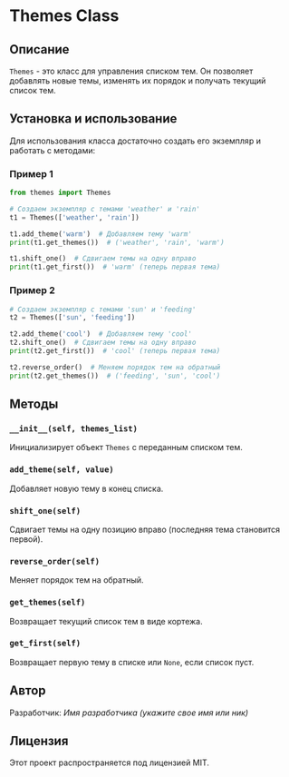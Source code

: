 # Themes Class

## Описание

`Themes` - это класс для управления списком тем. Он позволяет добавлять новые темы, изменять их порядок и получать текущий список тем.

## Установка и использование

Для использования класса достаточно создать его экземпляр и работать с методами:

### Пример 1
```python
from themes import Themes

# Создаем экземпляр с темами 'weather' и 'rain'
t1 = Themes(['weather', 'rain'])

t1.add_theme('warm')  # Добавляем тему 'warm'
print(t1.get_themes())  # ('weather', 'rain', 'warm')

t1.shift_one()  # Сдвигаем темы на одну вправо
print(t1.get_first())  # 'warm' (теперь первая тема)
```

### Пример 2
```python
# Создаем экземпляр с темами 'sun' и 'feeding'
t2 = Themes(['sun', 'feeding'])

t2.add_theme('cool')  # Добавляем тему 'cool'
t2.shift_one()  # Сдвигаем темы на одну вправо
print(t2.get_first())  # 'cool' (теперь первая тема)

t2.reverse_order()  # Меняем порядок тем на обратный
print(t2.get_themes())  # ('feeding', 'sun', 'cool')
```

## Методы

### `__init__(self, themes_list)`
Инициализирует объект `Themes` с переданным списком тем.

### `add_theme(self, value)`
Добавляет новую тему в конец списка.

### `shift_one(self)`
Сдвигает темы на одну позицию вправо (последняя тема становится первой).

### `reverse_order(self)`
Меняет порядок тем на обратный.

### `get_themes(self)`
Возвращает текущий список тем в виде кортежа.

### `get_first(self)`
Возвращает первую тему в списке или `None`, если список пуст.

## Автор
Разработчик: *Имя разработчика (укажите свое имя или ник)*

## Лицензия
Этот проект распространяется под лицензией MIT.

